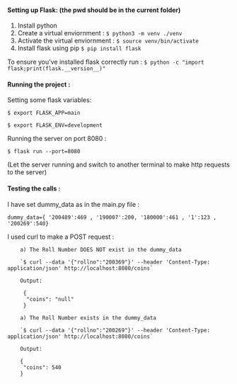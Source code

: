 
#### Setting up Flask: (the pwd should be in the current folder)
1) Install python 
2) Create a virtual enviornment :
    `$ python3 -m venv ./venv`
3) Activate the virtual enviornment :
    `$ source venv/bin/activate`
4) Install flask using pip
    `$ pip install flask`

 To ensure you've installed flask correctly run :
    `$ python -c "import flask;print(flask.__version__)"`

#### Running the project :
 
 Setting some flask variables:

 `$ export FLASK_APP=main`

 `$ export FLASK_ENV=development`

 Running the server on port 8080 :

 `$ flask run --port=8080`

(Let the server running and switch to another terminal to make http requests to the server)

#### Testing the calls :


I have set dummy_data as in the main.py file : 

`dummy_data={ '200489':469 , '190007':200, '180000':461 , '1':123 , '200269':540}`


I used curl to make a POST request :

        a) The Roll Number DOES NOT exist in the dummy_data

        `$ curl --data '{"rollno":"200369"}' --header 'Content-Type: application/json' http://localhost:8080/coins`

        Output:

         {
          "coins": "null"
         }

        a) The Roll Number exists in the dummy_data

        `$ curl --data '{"rollno":"200269"}' --header 'Content-Type: application/json' http://localhost:8080/coins`

        Output:

        {
         "coins": 540
        }




